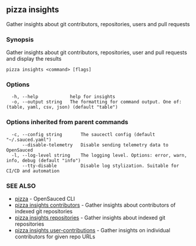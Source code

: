 ## pizza insights

Gather insights about git contributors, repositories, users and pull requests

### Synopsis

Gather insights about git contributors, repositories, user and pull requests and display the results

```
pizza insights <command> [flags]
```

### Options

```
  -h, --help            help for insights
  -o, --output string   The formatting for command output. One of: (table, yaml, csv, json) (default "table")
```

### Options inherited from parent commands

```
  -c, --config string       The saucectl config (default "~/.sauced.yaml")
      --disable-telemetry   Disable sending telemetry data to OpenSauced
  -l, --log-level string    The logging level. Options: error, warn, info, debug (default "info")
      --tty-disable         Disable log stylization. Suitable for CI/CD and automation
```

### SEE ALSO

* [pizza](pizza.md)	 - OpenSauced CLI
* [pizza insights contributors](pizza_insights_contributors.md)	 - Gather insights about contributors of indexed git repositories
* [pizza insights repositories](pizza_insights_repositories.md)	 - Gather insights about indexed git repositories
* [pizza insights user-contributions](pizza_insights_user-contributions.md)	 - Gather insights on individual contributors for given repo URLs

